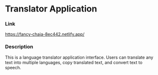 # Translator Application

### Link

https://fancy-chaja-8ec442.netlify.app/

### Description

This is a language translator application interface. Users can translate any text into multiple languages, copy translated text, and convert text to speech.

